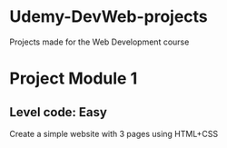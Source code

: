 # Udemy-DevWeb-projects
Projects made for the Web Development course

# Project Module 1
## Level code: Easy
Create a simple website with 3 pages using HTML+CSS
